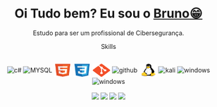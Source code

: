 <div>
  
  <h1 align="center">
    Oi Tudo bem? Eu sou o 
    <a href="https://github.com/Brunoafms">Bruno😁</a>
  </h1>
  
  <p align="center">
    Estudo para ser um profissional de Cibersegurança.
      
      
  </p>
  
  <p align="center">
    Skills
  </p>
  


<div align="center" valign="top"><br>
  <img align="center" alt="c#" height="40" width="40" src="https://img.icons8.com/fluency/512/c-sharp-logo.png">
  <img align="center" alt="MYSQL" height="30" width="40" src="https://cdn.jsdelivr.net/gh/devicons/devicon/icons/mysql/mysql-original.svg">
  <img align="center" alt="HTML" height="30" width="40" src="https://raw.githubusercontent.com/devicons/devicon/master/icons/html5/html5-original.svg">
  <img align="center" alt="CSS" height="30" width="40" src="https://raw.githubusercontent.com/devicons/devicon/master/icons/css3/css3-original.svg">
  <img align="center" alt="git" height="30" width="40" src="https://raw.githubusercontent.com/devicons/devicon/master/icons/git/git-original.svg">
  <img align="center" alt="github" height="35" width="35" src="https://img.icons8.com/plasticine/512/github-squared.png">
  <img align="center" alt="linux" height="30" width="40" src="https://raw.githubusercontent.com/devicons/devicon/master/icons/linux/linux-original.svg">
  <img align="center" alt="kali" height="40" width="40" src="https://user-images.githubusercontent.com/109405514/219822364-0b3078f1-0d99-4f7d-a098-c36694bccd5e.png">
  <img align="center" alt="windows" height="30" width="35" src="https://img.icons8.com/fluency/256/windows-11.png">
  <img align="center" alt="windows" height="30" width="35" src="https://img.icons8.com/color/512/java-coffee-cup-logo.png">
</div><br>
 

<div align="center">
  <a href="https://www.youtube.com/channel/UC37PG4cxtQ--UOZbBJK5slA" target="_blank"><img src="https://img.shields.io/badge/YouTube-FF0000?style=for-the-badge&logo=youtube&logoColor=white" target="_blank"></a>
  <a href="https://www.instagram.com/brunoafms/" target="_blank"><img src="https://img.shields.io/badge/-Instagram-%23E4405F?style=for-the-badge&logo=instagram&logoColor=white" target="_blank"></a>
  <a href="https://www.linkedin.com/in/bruno-de-almeida-ferreira-mendes-55784a244/" target="_blank"><img src="https://img.shields.io/badge/-LinkedIn-%230077B5?style=for-the-badge&logo=linkedin&logoColor=white" target="_blank"></a> 
  <a href="mailto:brunoafms@gmail.com"><img src="https://img.shields.io/badge/-Gmail-%23333?style=for-the-badge&logo=gmail&logoColor=white" target="_blank"></a>
</div>

<div align="center">


  
</div>

<div align="center">
  
</div>
